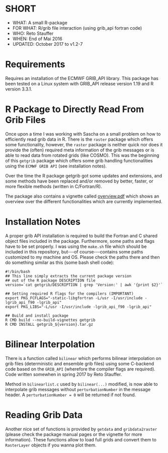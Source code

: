 
# SHORT

* WHAT:       A small R-package
* FOR WHAT:   R/grib file interaction (using grib_api fortran code)
* WHO:        Reto Stauffer
* WHEN:       End of Mai 2016
* UPDATED:    October 2017 to v1.2-7

# Requirements

Requires an installation of the ECMWF GRIB\_API library.
This package has been tested on a Linux system with
GRIB\_API release version 1.19 and R version 3.3.1.

# R Package to Directly Read From Grib Files

Once upon a time I was working with Sascha on a small problem on how to
efficiently read grib data in R. There is the ``raster`` package which offers some
functionality, however, the ``raster`` package is neither quick nor does it
provide the (often) required meta information of the grib messages or is able
to read data from rotated grids (like COSMO).  This was the beginning of this
``getgrib`` package which offers some grib handling functionalities using the
``ECMWF GRIB API`` (see installation notes).

Over the time the R package getgrib got some updates and
extensions, and some methods have been replaced and/or removed by better,
faster, or more flexible methods (written in C/Fortran/R). 

The package also contains a vignette called [overview.pdf](overview.pdf) which shows an
overview over the different functionalities which are currently implemented.


# Installation Notes

A proper grib API installation is required to build the Fortran
and C shared object files included in the package.
Furthermore, some paths and flags have to be set properly. 
I was using the ``make.sh`` file which should be included in this
repository, but---of course---contains some paths customized to my
machine and OS. Please check the paths there and then do something
similar as this (some bash shell code):

```
#!/bin/bash
## This line simply extracts the current package version
## out of the R package DESCRIPTION file
version=`cat getgrib/DESCRIPTION | grep 'Version:' | awk '{print $2}'`

## Setting required R flags for the compilers (IMPORTANT)
export PKG_FCFLAGS="-static-libgfortran -L/usr -I/usr/include -lgrib_api_f90 -lgrib_api"
export PKG_LIBS="-L/usr -I/usr/include -lgrib_api_f90 -lgrib_api"

## Build and install package
R CMD build --no-build-vignettes getgrib
R CMD INSTALL getgrib_${version}.tar.gz
```

# Bilinear Interpolation

There is a function called ``bilinear`` which performs bilinear interpolation
on grib files (deterministic and ensemble grib files) using some C-backend
code based on the ``GRIB_API`` (wherefore the compiler flags are required).
Code written somewhen in spring 2017 by Reto Stauffer.

Method in ``bilinearlist.c``  used by ``bilinear(...)`` modified, is now able
to interpolate grib messages without ``perturbationNumber`` in the message header.
A ``perturbationNumber = 0`` will be returned if not found.

# Reading Grib Data

Another nice set of functions is provided by ``getdata`` and ``gribdata2raster``
(please check the package manual pages or the vignette for more information).
These functions allow to load full grids and convert them to ``RasterLayer``
objects if you wanna plot them.

















